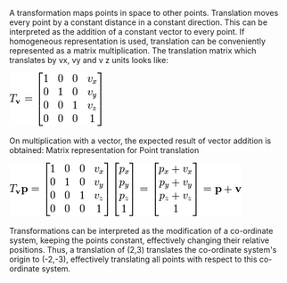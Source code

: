 A transformation maps points in space to other points. Translation moves every point by a constant distance in a constant direction. This can be interpreted as the addition of a constant vector to every point. If homogeneous representation is used, translation can be conveniently represented as a matrix multiplication. The translation matrix which translates by vx, vy and v z units looks like:

<img  src="images/translation-matrix.png">

On multiplication with a vector, the expected result of vector addition is obtained:
Matrix representation for Point translation

<img src="images/point_translation.png">

Transformations can be interpreted as the modification of a co-ordinate system, keeping the points constant, effectively changing their relative positions. Thus, a translation of (2,3) translates the co-ordinate system's origin to (-2,-3), effectively translating all points with respect to this co-ordinate system.
